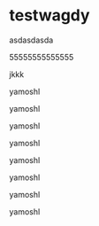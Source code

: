 # testwagdy

asdasdasda



55555555555555


jkkk

yamoshl




yamoshl




yamoshl






yamoshl




yamoshl



yamoshl



yamoshl



yamoshl
